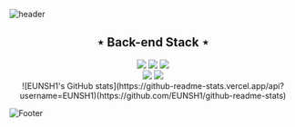 ![header](https://capsule-render.vercel.app/api?type=waving&color=auto&height=300&section=header&text=Welcome&fontSize=90&animation=fadeIn&fontAlignY=38&desc=SangHyeon's%20GitHub&descAlignY=51&descAlign=62)

<h2 align="center">⋆ Back-end Stack ⋆</h2>
<div align="center">
  <img src="https://img.shields.io/badge/Spring Boot-6DB33F?style=flat-square&logo=Spring Boot&logoColor=white"/>
  <img src="https://img.shields.io/badge/oracle-F80000?style=flat-square&logo=oracle&logoColor=white"/>
  <img src="https://img.shields.io/badge/docker-2496ED?style=flat-square&logo=docker&logoColor=white"/><br>
  <img src="https://img.shields.io/badge/JavaScript-F7DF1E?style=flat-square&logo=JavaScript&logoColor=white"/>
  <img src="https://img.shields.io/badge/Java-0769AD?style=flat-square&logo=Java&logoColor=white"/>
</div>


<div align="center">
![EUNSH1's GitHub stats](https://github-readme-stats.vercel.app/api?username=EUNSH1)(https://github.com/EUNSH1/github-readme-stats)
</div>

![Footer](https://capsule-render.vercel.app/api?type=waving&color=auto&height=200&section=footer)
